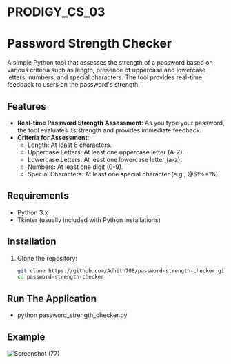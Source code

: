 # PRODIGY_CS_03

# Password Strength Checker

A simple Python tool that assesses the strength of a password based on various criteria such as length, presence of uppercase and lowercase letters, numbers, and special characters. The tool provides real-time feedback to users on the password's strength.

## Features

- **Real-time Password Strength Assessment**: As you type your password, the tool evaluates its strength and provides immediate feedback.
- **Criteria for Assessment**:
  - Length: At least 8 characters.
  - Uppercase Letters: At least one uppercase letter (A-Z).
  - Lowercase Letters: At least one lowercase letter (a-z).
  - Numbers: At least one digit (0-9).
  - Special Characters: At least one special character (e.g., @$!%*?&).

## Requirements

- Python 3.x
- Tkinter (usually included with Python installations)

## Installation

1. Clone the repository:
   ```bash
   git clone https://github.com/Adhith708/password-strength-checker.git
   cd password-strength-checker

## Run The Application

- python password_strength_checker.py

 ## Example

  ![Screenshot (77)](https://github.com/user-attachments/assets/b5a481d9-6ddb-409a-b6c4-180cb34a0b09)
